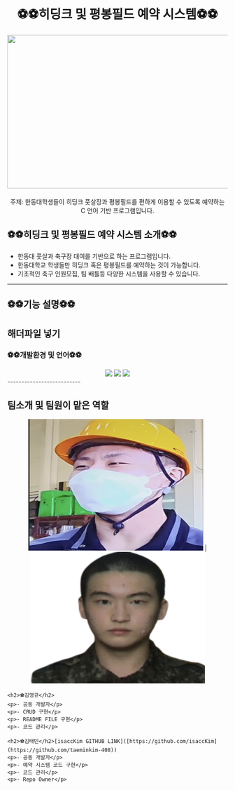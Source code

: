 <h1 style="text-align: center;">⚽️⚽️히딩크 및 평봉필드 예약 시스템⚽️⚽️</h1>
<div style="display: flex; justify-content: center;">
  <img src="./assets/football.png" width="700" height="350">
</div>

<p style="text-align: center; margin-top: 20px;">
  주제: 한동대학생들이 히딩크 풋살장과 평봉필드를 편하게 이용할 수 있도록 예약하는 C 언어 기반 프로그램입니다.
</p>



## ⚽️⚽️히딩크 및 평봉필드 예약 시스템 소개⚽️⚽️
- 한동대 풋살과 축구장 대여를 기반으로 하는 프로그램입니다. 
- 한동대학교 학생들만 히딩크 혹은 평봉필드를 예약하는 것이 가능합니다.
- 기초적인 축구 인원모집, 팀 배틀등 다양한 시스템을 사용할 수 있습니다. 
--------------------------



## ⚽️⚽️기능 설명⚽️⚽️

해더파일 넣기
--------------------------




### ⚽️⚽️개발환경 및 언어⚽️⚽️
<div align="center">
 <img src="https://img.shields.io/badge/HTML-E34F26?style=flat-square&logo=HTML5&logoColor=white"/>
 <img src="https://img.shields.io/badge/C-00CCFF?style=flat-square&logo=C&logoColor="white"/>
 <img src="https://img.shields.io/badge/VisualStudioCode-0000FF?style=flat-square&logo=VisualStudioCode&logoColor="black"/>
                                                                                                            

</div>
--------------------------



<h2>팀소개 및 팀원이 맡은 역할</h2>

<div align="center">
<img src="./assets/bok.png" width="400" height="300"> |
<img src="./assets/taemin.png" width="400" height="300">
  </div>

    <h2>⚽️김영규</h2>
    <p>- 공동 개발자</p>
    <p>- CRUD 구현</p>
    <p>- README FILE 구현</p>
    <p>- 코드 관리</p>

    <h2>⚽️김태민</h2>[isaccKim GITHUB LINK]([https://github.com/isaccKim](https://github.com/taeminkim-408))
    <p>- 공동 개발자</p>
    <p>- 예약 시스템 코드 구현</p>
    <p>- 코드 관리</p>
    <p>- Repo Owner</p>
  </div>
</div>





